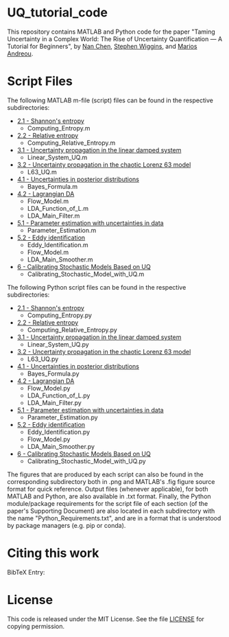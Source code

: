 # UQ_tutorial_code
This repository contains MATLAB and Python code for the paper "Taming Uncertainty in a Complex World: The Rise of Uncertainty Quantification — A Tutorial for Beginners", by [Nan Chen](https://people.math.wisc.edu/~nchen29/), [Stephen Wiggins](https://scholar.google.com/citations?user=FmdPqIUAAAAJ&hl=en), and [Marios Andreou](https://sites.google.com/wisc.edu/mariosandreou/homepage).

# Script Files
The following MATLAB m-file (script) files can be found in the respective subdirectories:
* [2.1 - Shannon's entropy](https://github.com/marandmath/UQ_tutorial_code/tree/main/2.1%20-%20Shannon's%20entropy)
  + Computing_Entropy.m
* [2.2 - Relative entropy](https://github.com/marandmath/UQ_tutorial_code/tree/main/2.2%20-%20Relative%20entropy)
  + Computing_Relative_Entropy.m
* [3.1 - Uncertainty propagation in the linear damped system](https://github.com/marandmath/UQ_tutorial_code/tree/main/3.1%20-%20Uncertainty%20propagation%20in%20the%20linear%20damped%20system)
  + Linear_System_UQ.m
* [3.2 - Uncertainty propagation in the chaotic Lorenz 63 model](https://github.com/marandmath/UQ_tutorial_code/tree/main/3.2%20-%20Uncertainty%20propagation%20in%20the%20chaotic%20Lorenz%2063%20model)
  + L63_UQ.m
* [4.1 - Uncertainties in posterior distributions](https://github.com/marandmath/UQ_tutorial_code/tree/main/4.1%20-%20Uncertainties%20in%20posterior%20distributions)
  + Bayes_Formula.m
* [4.2 - Lagrangian DA](https://github.com/marandmath/UQ_tutorial_code/tree/main/4.2%20-%20Lagrangian%20DA)
  + Flow_Model.m
  + LDA_Function_of_L.m
  + LDA_Main_Filter.m
* [5.1 - Parameter estimation with uncertainties in data](https://github.com/marandmath/UQ_tutorial_code/tree/main/5.1%20-%20Parameter%20Estimation%20with%20Uncertainties%20in%20Data)
  + Parameter_Estimation.m
* [5.2 - Eddy identification](https://github.com/marandmath/UQ_tutorial_code/tree/main/5.2%20-%20Eddy%20identification)
  + Eddy_Identification.m
  + Flow_Model.m
  + LDA_Main_Smoother.m
* [6 - Calibrating Stochastic Models Based on UQ](https://github.com/marandmath/UQ_tutorial_code/tree/main/6%20-%20Calibrating%20Stochastic%20Models%20Based%20on%20UQ)
  + Calibrating_Stochastic_Model_with_UQ.m

The following Python script files can be found in the respective subdirectories:
* [2.1 - Shannon's entropy](https://github.com/marandmath/UQ_tutorial_code/tree/main/2.1%20-%20Shannon's%20entropy)
  + Computing_Entropy.py
* [2.2 - Relative entropy](https://github.com/marandmath/UQ_tutorial_code/tree/main/2.2%20-%20Relative%20entropy)
  + Computing_Relative_Entropy.py
* [3.1 - Uncertainty propagation in the linear damped system](https://github.com/marandmath/UQ_tutorial_code/tree/main/3.1%20-%20Uncertainty%20propagation%20in%20the%20linear%20damped%20system)
  + Linear_System_UQ.py
* [3.2 - Uncertainty propagation in the chaotic Lorenz 63 model](https://github.com/marandmath/UQ_tutorial_code/tree/main/3.2%20-%20Uncertainty%20propagation%20in%20the%20chaotic%20Lorenz%2063%20model)
  + L63_UQ.py
* [4.1 - Uncertainties in posterior distributions](https://github.com/marandmath/UQ_tutorial_code/tree/main/4.1%20-%20Uncertainties%20in%20posterior%20distributions)
  + Bayes_Formula.py
* [4.2 - Lagrangian DA](https://github.com/marandmath/UQ_tutorial_code/tree/main/4.2%20-%20Lagrangian%20DA)
  + Flow_Model.py
  + LDA_Function_of_L.py
  + LDA_Main_Filter.py
* [5.1 - Parameter estimation with uncertainties in data](https://github.com/marandmath/UQ_tutorial_code/tree/main/5.1%20-%20Parameter%20Estimation%20with%20Uncertainties%20in%20Data)
  + Parameter_Estimation.py
* [5.2 - Eddy identification](https://github.com/marandmath/UQ_tutorial_code/tree/main/5.2%20-%20Eddy%20identification)
  + Eddy_Identification.py
  + Flow_Model.py
  + LDA_Main_Smoother.py
* [6 - Calibrating Stochastic Models Based on UQ](https://github.com/marandmath/UQ_tutorial_code/tree/main/6%20-%20Calibrating%20Stochastic%20Models%20Based%20on%20UQ)
  + Calibrating_Stochastic_Model_with_UQ.py
 
The figures that are produced by each script can also be found in the corresponding subdirectory both in .png and MATLAB's .fig figure source format for quick reference. Output files (whenever applicable), for both MATLAB and Python, are also available in .txt format. Finally, the Python module/package requirements for the script file of each section (of the paper's Supporting Document) are also located in each subdirectory with the name "Python_Requirements.txt", and are in a format that is understood by package managers (e.g. pip or conda).

# Citing this work

BibTeX Entry:

# License
This code is released under the MIT License. See the file [LICENSE](https://github.com/marandmath/UQ_tutorial_code/blob/main/LICENSE) for copying permission.
